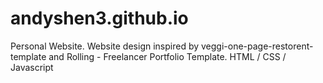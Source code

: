 # andyshen3.github.io
Personal Website. Website design inspired by veggi-one-page-restorent-template and Rolling - Freelancer Portfolio Template.
HTML / CSS / Javascript 
